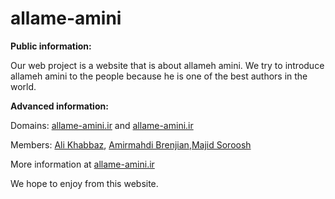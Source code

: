 allame-amini
============
**Public information:**

Our web project is a website that is about allameh amini.
We try to introduce allameh amini to the people because he is one of the best authors in the world.

**Advanced information:**

Domains: [allame-amini.ir](http://allame-amini.ir) and [allame-amini.ir](http://allame-amini.com)

Members: [Ali Khabbaz](http://github.com/ali-khabbaz), [Amirmahdi Brenjian](http://github.com/brenjian),[Majid Soroosh](http://github.com/majidsr )


More information at [allame-amini.ir](http://allame-amini.ir)

We hope to enjoy from this website.
